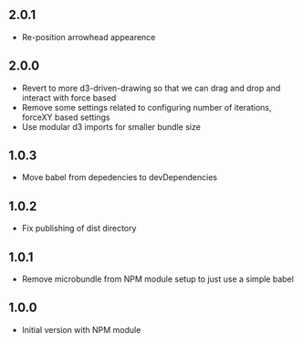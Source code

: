 ## 2.0.1

- Re-position arrowhead appearence

## 2.0.0

- Revert to more d3-driven-drawing so that we can drag and drop and interact
  with force based
- Remove some settings related to configuring number of iterations, forceXY
  based settings
- Use modular d3 imports for smaller bundle size

## 1.0.3

- Move babel from depedencies to devDependencies

## 1.0.2

- Fix publishing of dist directory

## 1.0.1

- Remove microbundle from NPM module setup to just use a simple babel

## 1.0.0

- Initial version with NPM module
